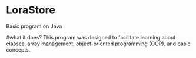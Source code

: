 # LoraStore
Basic program on Java

#what it does?
This program was designed to facilitate learning about classes, array management, object-oriented programming (OOP), and basic concepts.
